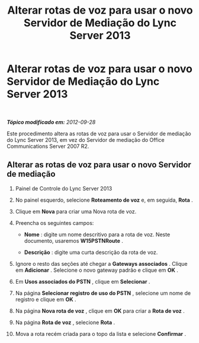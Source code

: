 ﻿---
title: Alterar rotas de voz para usar o novo Servidor de Mediação do Lync Server 2013
TOCTitle: Alterar rotas de voz para usar o novo Servidor de Mediação do Lync Server 2013
ms:assetid: acd487b3-377c-46bf-9f71-fe6152002664
ms:mtpsurl: https://technet.microsoft.com/pt-br/library/JJ205162(v=OCS.15)
ms:contentKeyID: 49307773
ms.date: 05/19/2016
mtps_version: v=OCS.15
ms.translationtype: HT
---

# Alterar rotas de voz para usar o novo Servidor de Mediação do Lync Server 2013

 

_**Tópico modificado em:** 2012-09-28_

Este procedimento altera as rotas de voz para usar o Servidor de mediação do Lync Server 2013, em vez do Servidor de mediação do Office Communications Server 2007 R2.

## Alterar as rotas de voz para usar o novo Servidor de mediação

1.  Painel de Controle do Lync Server 2013

2.  No painel esquerdo, selecione **Roteamento de voz** e, em seguida, **Rota** .

3.  Clique em **Nova** para criar uma Nova rota de voz.

4.  Preencha os seguintes campos:
    
      - **Nome** : digite um nome descritivo para a rota de voz. Neste documento, usaremos **W15PSTNRoute** .
    
      - **Descrição** : digite uma curta descrição da rota de voz.

5.  Ignore o resto das seções até chegar a **Gateways associados** . Clique em **Adicionar** . Selecione o novo gateway padrão e clique em **OK** .

6.  Em **Usos associados do PSTN** , clique em **Selecionar** .

7.  Na página **Selecionar registro de uso do PSTN** , selecione um nome de registro e clique em **OK** .

8.  Na página **Nova rota de voz** , clique em **OK** para criar a **Rota de voz** .

9.  Na página **Rota de voz** , selecione **Rota** .

10. Mova a rota recém criada para o topo da lista e selecione **Confirmar** .

